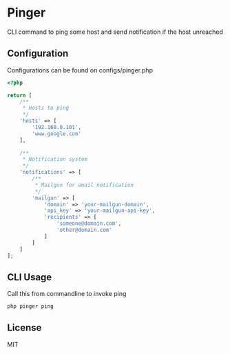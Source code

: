 Pinger
======

CLI command to ping some host and send notification if the host unreached


Configuration
-------------

Configurations can be found on configs/pinger.php

```php
<?php

return [
    /**
     * Hosts to ping
     */
    'hosts' => [
        '192.168.0.101',
        'www.google.com'
    ],
    
    /**
     * Notification system
     */
    'notifications' => [
        /**
         * Mailgun for email notification
         */
        'mailgun' => [
            'domain' => 'your-mailgun-domain',
            'api_key' => 'your-mailgun-api-key',
            'recipients' => [
                'someone@domain.com',
                'other@domain.com'
            ]
        ]
    ]
];
```


CLI Usage
---------

Call this from commandline to invoke ping

```sh
php pinger ping
```


License
-------

MIT
